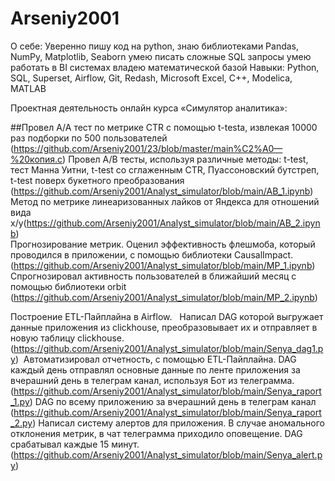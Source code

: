 # Arseniy2001
О себе: 
Уверенно пишу код на python, знаю библиотеками Pandas, NumPy, Matplotlib, Seaborn 
умею писать сложные SQL запросы
умею работать в BI системах
владею математической базой 
Навыки:
Python, SQL, Superset, Airflow, Git, Redash, Microsoft Excel, C++, Modelica, MATLAB

Проектная деятельность онлайн курса «Симулятор аналитика»:
 
##Провел A/A тест по метрике CTR с помощью t-testа, извлекая 10000 раз подборки по 500 пользователей  (https://github.com/Arseniy2001/23/blob/master/main%C2%A0—%20копия.c)
Провел A/B тесты, используя различные методы: t-test, тест Манна Уитни, t-test со сглаженным CTR, Пуассоновский бутстреп, t-test поверх букетного преобразования (https://github.com/Arseniy2001/Analyst_simulator/blob/main/AB_1.ipynb)
Метод по метрике линеаризованных лайков от Яндекса для отношений вида  x/y(https://github.com/Arseniy2001/Analyst_simulator/blob/main/AB_2.ipynb)    
Прогнозирование метрик. 
Оценил эффективность флешмоба, который проводился в приложении, с помощью библиотеки CausalImpact. (https://github.com/Arseniy2001/Analyst_simulator/blob/main/MP_1.ipynb)
Спрогнозировал активность пользователей в ближайший месяц с помощью библиотеки orbit (https://github.com/Arseniy2001/Analyst_simulator/blob/main/MP_2.ipynb)

Построение ETL-Пайплайна в Airflow.  
Написал DAG которой выгружает данные приложения из clickhouse, преобразовывает их и отправляет в новую таблицу clickhouse. (https://github.com/Arseniy2001/Analyst_simulator/blob/main/Senya_dag1.py) 
Автоматизировал отчетность, с помощью ETL-Пайплайна. DAG  каждый день  отправлял основные данные по ленте приложения за вчерашний день в телеграм канал, используя Бот из телеграмма. (https://github.com/Arseniy2001/Analyst_simulator/blob/main/Senya_raport_1.py)
DAG по всему приложению за вчерашний день в телеграм канал (https://github.com/Arseniy2001/Analyst_simulator/blob/main/Senya_raport_2.py)
Написал систему алертов для приложения. В случае аномального отклонения метрик, в чат телеграмма приходило оповещение. DAG срабатывал каждые 15 минут. (https://github.com/Arseniy2001/Analyst_simulator/blob/main/Senya_alert.py)

